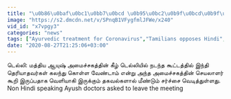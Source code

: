 ```yaml
---
title: "\u0b86\u0baf\u0bc1\u0bb7\u0bcd \u0b95\u0bc2\u0b9f\u0bcd\u0b9f\u0bae\u0bcd...\u0b87\u0ba8\u0bcd\u0ba4\u0bbf \u0ba4\u0bc6\u0bb0\u0bbf\u0baf\u0bbe\u0ba4 \u0bae\u0bb0\u0bc1\u0ba4\u0bcd\u0ba4\u0bc1\u0bb5\u0bb0\u0bcd\u0b95\u0bb3\u0bcd...\u0b95\u0bb2\u0ba8\u0bcd\u0ba4\u0bc1 \u0b95\u0bca\u0bb3\u0bcd\u0bb3 \u0bb5\u0bc7\u0ba3\u0bcd\u0b9f\u0bbe\u0bae\u0bcd...\u0b9a\u0bc6\u0baf\u0bb2\u0bbe\u0bb3\u0bb0\u0bcd \u0b85\u0ba4\u0bbf\u0bb0\u0b9f\u0bbf!!"
image: "https://s2.dmcdn.net/v/SPnqB1VFygfmlJFWe/x240"
vid_id: "x7vpgy3"
categories: "news"
tags: ["Ayurvedic treatment for Coronavirus","Tamilians opposes Hindi","Ayurvedic treatment"]
date: "2020-08-27T21:25:06+03:00"
---
```

டெல்லி: மத்திய ஆயுஷ் அமைச்சகத்தின் கீழ் டெல்லியில் நடந்த கூட்டத்தில் இந்தி தெரியாதவர்கள் கலந்து கொள்ள வேண்டாம் என்று அந்த அமைச்சகத்தின் செயலாளர் கூறி இருப்பதாக வெளியாகி இருக்கும் தகவல்களால் மீண்டும் சர்ச்சை வெடித்துள்ளது.  <br>Non Hindi speaking Ayush doctors asked to leave the meeting  <br>
